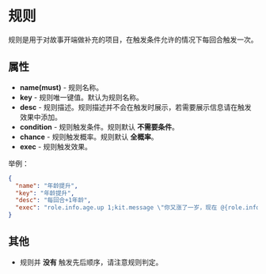 # 规则

规则是用于对故事开端做补充的项目，在触发条件允许的情况下每回合触发一次。

## 属性

- __name(must)__ - 规则名称。
- __key__ - 规则唯一键值。默认为规则名称。
- __desc__ - 规则描述。规则描述并不会在触发时展示，若需要展示信息请在触发效果中添加。
- __condition__ - 规则触发条件。规则默认 __不需要条件__。
- __chance__ - 规则触发概率。规则默认 __全概率__。
- __exec__ - 规则触发效果。

举例：

```json
{
  "name": "年龄提升",
  "key": "年龄提升",
  "desc": "每回合+1年龄",
  "exec": "role.info.age.up 1;kit.message \"你又涨了一岁，现在 @{role.info.age.value} 岁了。\""
}
```

## 其他

- 规则并 __没有__ 触发先后顺序，请注意规则判定。
